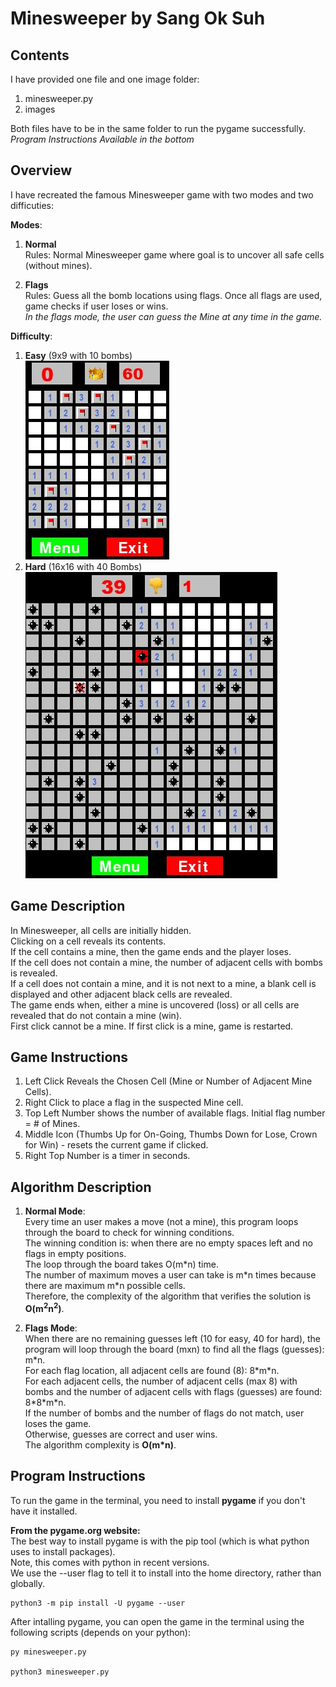 # Minesweeper by Sang Ok Suh


## Contents  
I have provided one file and one image folder:  

1. minesweeper.py  
2. images  

Both files have to be in the same folder to run the pygame successfully.  
*Program Instructions Available in the bottom*   


## Overview  
I have recreated the famous Minesweeper game with two modes and two difficuties:  

**Modes**:   
1. **Normal**  
Rules: Normal Minesweeper game where goal is to uncover all safe cells (without mines).  

2. **Flags**  
Rules: Guess all the bomb locations using flags. Once all flags are used, game checks if user loses or wins.  
*In the flags mode, the user can guess the Mine at any time in the game.*   

**Difficulty**:  
1. **Easy** (9x9 with 10 bombs)  
![](images/easy.JPG)
2. **Hard** (16x16 with 40 Bombs)  
![](images/hard.JPG)



## Game Description  
In Minesweeper, all cells are initially hidden.  
Clicking on a cell reveals its contents.  
If the cell contains a mine, then the game ends and the player loses.  
If the cell does not contain a mine, the number of adjacent cells with bombs is revealed.  
If a cell does not contain a mine, and it is not next to a mine, a blank cell is displayed and other adjacent black cells are revealed.  
The game ends when, either a mine is uncovered (loss) or all cells are revealed that do not contain a mine (win).  
First click cannot be a mine. If first click is a mine, game is restarted.  


## Game Instructions  
1. Left Click Reveals the Chosen Cell (Mine or Number of Adjacent Mine Cells).  
2. Right Click to place a flag in the suspected Mine cell.  
3. Top Left Number shows the number of available flags. Initial flag number = # of Mines.  
4. Middle Icon (Thumbs Up for On-Going, Thumbs Down for Lose, Crown for Win) - resets the current game if clicked.  
5. Right Top Number is a timer in seconds.  

## Algorithm Description
1. **Normal Mode**:  
Every time an user makes a move (not a mine), this program loops through the board to check for winning conditions.  
The winning condition is: when there are no empty spaces left and no flags in empty positions.  
The loop through the board takes O(m\*n) time.  
The number of maximum moves a user can take is m\*n times because there are maximum m\*n possible cells.  
Therefore, the complexity of the algorithm that verifies the solution is **O(m<sup>2</sup>n<sup>2</sup>)**.  

2. **Flags Mode**:  
When there are no remaining guesses left (10 for easy, 40 for hard), the program will loop through the board (mxn) to find all the flags (guesses): m\*n.  
For each flag location, all adjacent cells are found (8): 8\*m\*n.  
For each adjacent cells, the number of adjacent cells (max 8) with bombs and the number of adjacent cells with flags (guesses) are found: 8\*8\*m\*n.  
If the number of bombs and the number of flags do not match, user loses the game.  
Otherwise, guesses are correct and user wins.    
The algorithm complexity is **O(m\*n)**.  

## Program Instructions  
To run the game in the terminal, you need to install **pygame** if you don't have it installed.  

**From the pygame.org website:**    
The best way to install pygame is with the pip tool (which is what python uses to install packages).   
Note, this comes with python in recent versions.   
We use the --user flag to tell it to install into the home directory, rather than globally.  

	python3 -m pip install -U pygame --user  
	

After intalling pygame, you can open the game in the terminal using the following scripts (depends on your python):  
	
	py minesweeper.py  
	
	python3 minesweeper.py  
